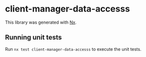 # client-manager-data-accesss

This library was generated with [Nx](https://nx.dev).

## Running unit tests

Run `nx test client-manager-data-accesss` to execute the unit tests.
